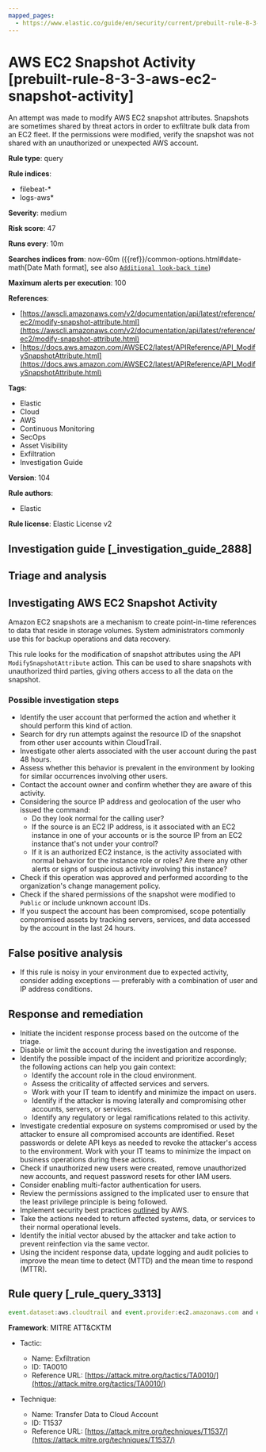 ```yaml
---
mapped_pages:
  - https://www.elastic.co/guide/en/security/current/prebuilt-rule-8-3-3-aws-ec2-snapshot-activity.html
---
```


# AWS EC2 Snapshot Activity [prebuilt-rule-8-3-3-aws-ec2-snapshot-activity]

An attempt was made to modify AWS EC2 snapshot attributes. Snapshots are sometimes shared by threat actors in order to exfiltrate bulk data from an EC2 fleet. If the permissions were modified, verify the snapshot was not shared with an unauthorized or unexpected AWS account.

**Rule type**: query

**Rule indices**:

* filebeat-*
* logs-aws*

**Severity**: medium

**Risk score**: 47

**Runs every**: 10m

**Searches indices from**: now-60m ({{ref}}/common-options.html#date-math[Date Math format], see also [`Additional look-back time`](docs-content://solutions/security/detect-and-alert/create-detection-rule.md#rule-schedule))

**Maximum alerts per execution**: 100

**References**:

* [https://awscli.amazonaws.com/v2/documentation/api/latest/reference/ec2/modify-snapshot-attribute.html](https://awscli.amazonaws.com/v2/documentation/api/latest/reference/ec2/modify-snapshot-attribute.html)
* [https://docs.aws.amazon.com/AWSEC2/latest/APIReference/API_ModifySnapshotAttribute.html](https://docs.aws.amazon.com/AWSEC2/latest/APIReference/API_ModifySnapshotAttribute.html)

**Tags**:

* Elastic
* Cloud
* AWS
* Continuous Monitoring
* SecOps
* Asset Visibility
* Exfiltration
* Investigation Guide

**Version**: 104

**Rule authors**:

* Elastic

**Rule license**: Elastic License v2

## Investigation guide [_investigation_guide_2888]

## Triage and analysis

## Investigating AWS EC2 Snapshot Activity

Amazon EC2 snapshots are a mechanism to create point-in-time references to data that reside in storage volumes. System administrators commonly use this for backup operations and data recovery.

This rule looks for the modification of snapshot attributes using the API `ModifySnapshotAttribute` action. This can be used to share snapshots with unauthorized third parties, giving others access to all the data on the snapshot.

### Possible investigation steps

- Identify the user account that performed the action and whether it should perform this kind of action.
- Search for dry run attempts against the resource ID of the snapshot from other user accounts within CloudTrail.
- Investigate other alerts associated with the user account during the past 48 hours.
- Assess whether this behavior is prevalent in the environment by looking for similar occurrences involving other users.
- Contact the account owner and confirm whether they are aware of this activity.
- Considering the source IP address and geolocation of the user who issued the command:
    - Do they look normal for the calling user?
    - If the source is an EC2 IP address, is it associated with an EC2 instance in one of your accounts or is the source IP from an EC2 instance that's not under your control?
    - If it is an authorized EC2 instance, is the activity associated with normal behavior for the instance role or roles? Are there any other alerts or signs of suspicious activity involving this instance?
- Check if this operation was approved and performed according to the organization's change management policy.
- Check if the shared permissions of the snapshot were modified to `Public` or include unknown account IDs.
- If you suspect the account has been compromised, scope potentially compromised assets by tracking servers, services, and data accessed by the account in the last 24 hours.

## False positive analysis

- If this rule is noisy in your environment due to expected activity, consider adding exceptions — preferably with a combination of user and IP address conditions.

## Response and remediation

- Initiate the incident response process based on the outcome of the triage.
- Disable or limit the account during the investigation and response.
- Identify the possible impact of the incident and prioritize accordingly; the following actions can help you gain context:
    - Identify the account role in the cloud environment.
    - Assess the criticality of affected services and servers.
    - Work with your IT team to identify and minimize the impact on users.
    - Identify if the attacker is moving laterally and compromising other accounts, servers, or services.
    - Identify any regulatory or legal ramifications related to this activity.
- Investigate credential exposure on systems compromised or used by the attacker to ensure all compromised accounts are identified. Reset passwords or delete API keys as needed to revoke the attacker's access to the environment. Work with your IT teams to minimize the impact on business operations during these actions.
- Check if unauthorized new users were created, remove unauthorized new accounts, and request password resets for other IAM users.
- Consider enabling multi-factor authentication for users.
- Review the permissions assigned to the implicated user to ensure that the least privilege principle is being followed.
- Implement security best practices [outlined](https://aws.amazon.com/premiumsupport/knowledge-center/security-best-practices/) by AWS.
- Take the actions needed to return affected systems, data, or services to their normal operational levels.
- Identify the initial vector abused by the attacker and take action to prevent reinfection via the same vector.
- Using the incident response data, update logging and audit policies to improve the mean time to detect (MTTD) and the mean time to respond (MTTR).

## Rule query [_rule_query_3313]

```js
event.dataset:aws.cloudtrail and event.provider:ec2.amazonaws.com and event.action:ModifySnapshotAttribute
```

**Framework**: MITRE ATT&CKTM

* Tactic:

    * Name: Exfiltration
    * ID: TA0010
    * Reference URL: [https://attack.mitre.org/tactics/TA0010/](https://attack.mitre.org/tactics/TA0010/)

* Technique:

    * Name: Transfer Data to Cloud Account
    * ID: T1537
    * Reference URL: [https://attack.mitre.org/techniques/T1537/](https://attack.mitre.org/techniques/T1537/)



